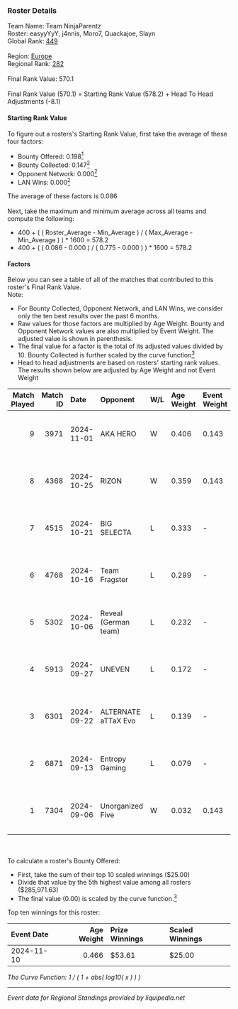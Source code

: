 ### Roster Details<br />
Team Name: Team NinjaParentz<br />
Roster: easyyYyY, j4nnis, Moro7, Quackajoe, Slayn<br />
Global Rank: [449](../../standings_global_2025_02_28.md)<br />
<br />
Region: [Europe]( ../../standings_europe_2025_02_28.md)<br />
Regional Rank: [282]( ../../standings_europe_2025_02_28.md)<br />
<br />
Final Rank Value:  570.1<br />
<br />
Final Rank Value (570.1) = Starting Rank Value (578.2) + Head To Head Adjustments (-8.1)<br />

#### Starting Rank Value<br />
To figure out a rosters's Starting Rank Value, first take the average of these four factors:<br />
- Bounty Offered: 0.198[<sup>1</sup>](#table2)
- Bounty Collected: 0.147[<sup>2</sup>](#table1)
- Opponent Network: 0.000[<sup>2</sup>](#table1)
- LAN Wins: 0.000[<sup>2</sup>](#table1)

The average of these factors is 0.086<br />
<br />
Next, take the maximum and minimum average across all teams and compute the following:<br />
- 400 + ( ( Roster_Average - Min_Average ) / ( Max_Average - Min_Average ) ) * 1600 = 578.2
- 400 + ( ( 0.086 - 0.000 ) / ( 0.775 - 0.000 ) ) * 1600 = 578.2


#### Factors<br />
Below you can see a table of all of the matches that contributed to this roster's Final Rank Value.<br />
Note:<br />

- For Bounty Collected, Opponent Network, and LAN Wins, we consider only the ten best results over the past 6 months.
- Raw values for those factors are multiplied by Age Weight. Bounty and Opponent Network values are also multiplied by Event Weight. The adjusted value is shown in parenthesis.
- The final value for a factor is the total of its adjusted values divided by 10. Bounty Collected is further scaled by the curve function[<sup>3</sup>](#curveFunction)
- Head to head adjustments are based on rosters' starting rank values. The results shown below are adjusted by Age Weight and not Event Weight
<span id="table1"></span><br />


| Match Played | Match ID | Date       | Opponent             | W/L | Age Weight | Event Weight | Bounty Collected | Opponent Network | LAN Wins  | H2H Adj. | Roster                                    |
| -: | -: | :- | :- | :- | :- | :- | :- | :- | :- | -: | :- |
|            9 |     3971 | 2024-11-01 | AKA HERO             | W   | 0.406      | 0.143        | 0.000 (0.000)    | 0.068 (0.004)    | 0 (0.000) |     7.22 | easyyYyY, j4nnis, Moro7, Quackajoe, Slayn |
|            8 |     4368 | 2024-10-25 | RIZON                | W   | 0.359      | 0.143        | 0.000 (0.000)    | 0.000 (0.000)    | 0 (0.000) |     3.14 | easyyYyY, j4nnis, Moro7, Quackajoe, Slayn |
|            7 |     4515 | 2024-10-21 | BIG SELECTA          | L   | 0.333      | -            | -                | -                | -         |    -5.17 | easyyYyY, j4nnis, Moro7, Quackajoe, Slayn |
|            6 |     4768 | 2024-10-16 | Team Fragster        | L   | 0.299      | -            | -                | -                | -         |    -4.22 | easyyYyY, j4nnis, Moro7, Quackajoe, Slayn |
|            5 |     5302 | 2024-10-06 | Reveal (German team) | L   | 0.232      | -            | -                | -                | -         |    -2.96 | easyyYyY, j4nnis, Moro7, Quackajoe, Slayn |
|            4 |     5913 | 2024-09-27 | UNEVEN               | L   | 0.172      | -            | -                | -                | -         |    -3.51 | j4nnis, Moro7, Quackajoe, Slayn, Sunk3r   |
|            3 |     6301 | 2024-09-22 | ALTERNATE aTTaX Evo  | L   | 0.139      | -            | -                | -                | -         |    -1.90 | easyyYyY, j4nnis, Moro7, Quackajoe, Slayn |
|            2 |     6871 | 2024-09-13 | Entropy Gaming       | L   | 0.079      | -            | -                | -                | -         |    -1.24 | easyyYyY, j4nnis, Moro7, Quackajoe, Slayn |
|            1 |     7304 | 2024-09-06 | Unorganized Five     | W   | 0.032      | 0.143        | 0.000 (0.000)    | 0.072 (0.000)    | 0 (0.000) |     0.52 | easyyYyY, j4nnis, Moro7, Quackajoe, Slayn |

<br />
<span id="table2"></span><br />
To calculate a roster's Bounty Offered:<br />

- First, take the sum of their top 10 scaled winnings ($25.00)
- Divide that value by the 5th highest value among all rosters ($285,971.63)
- The final value (0.00) is scaled by the curve function.[<sup>3</sup>](#curveFunction)

Top ten winnings for this roster:<br />

| Event Date | Age Weight | Prize Winnings | Scaled Winnings |
| :- | -: | :- | :- |
| 2024-11-10 |      0.466 | $53.61         | $25.00          |


<span id="curveFunction"></span>_The Curve Function: 1 / ( 1 + abs( log10( x ) ) )_<br />

---
_Event data for Regional Standings provided by liquipedia.net_<br />
